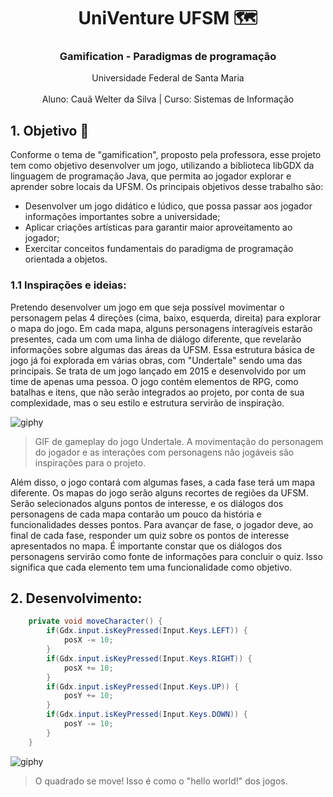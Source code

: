 <div align="center">
  <h1 align="center">UniVenture UFSM 🗺️</h1> 
  <h3 align="center">Gamification - Paradigmas de programação</h3>
  <p align="center">Universidade Federal de Santa Maria<br><br>Aluno: Cauã Welter da Silva | Curso: Sistemas de Informação</p>
</div>

## 1. Objetivo 🎯 

Conforme o tema de "gamification", proposto pela professora, esse projeto tem como objetivo
desenvolver um jogo, utilizando a biblioteca libGDX da linguagem de programação Java,
que permita ao jogador explorar e aprender sobre locais da UFSM. Os principais objetivos desse trabalho são:
- Desenvolver um jogo didático e lúdico, que possa passar aos jogador informações importantes sobre a universidade;
- Aplicar criações artísticas para garantir maior aproveitamento ao jogador;
- Exercitar conceitos fundamentais do paradigma de programação orientada a objetos.

### 1.1 Inspirações e ideias: 

Pretendo desenvolver um jogo em que seja possível movimentar o personagem pelas 4
direções (cima, baixo, esquerda, direita) para explorar o mapa do jogo. Em cada mapa,
alguns personagens interagíveis estarão presentes, cada um com uma linha de diálogo
diferente, que revelarão informações sobre algumas das áreas da UFSM. Essa estrutura
básica de jogo já foi explorada em várias obras, com "Undertale" sendo uma das principais.
Se trata de um jogo lançado em 2015 e desenvolvido por um time de apenas uma pessoa.
O jogo contém elementos de RPG, como batalhas e itens, que não serão integrados ao projeto,
por conta de sua complexidade, mas o seu estilo e estrutura servirão de inspiração.

![giphy](https://media1.tenor.com/m/pylTHrd5YoAAAAAd/undertale-video.gif)
> GIF de gameplay do jogo Undertale. A movimentação do personagem do jogador e as interações com personagens não
> jogáveis são inspirações para o projeto.

Além disso, o jogo contará com algumas fases, a cada fase terá um mapa diferente. 
Os mapas do jogo serão alguns recortes de regiões da UFSM. Serão selecionados
alguns pontos de interesse, e os diálogos dos personagens de cada mapa contarão um pouco da história 
e funcionalidades desses pontos. Para avançar de fase, o jogador deve, ao final
de cada fase, responder um quiz sobre os pontos de interesse apresentados no mapa. É
importante constar que os diálogos dos personagens servirão como fonte de informações
para concluir o quiz. Isso significa que cada elemento tem uma funcionalidade como objetivo.

## 2. Desenvolvimento:

```java
    private void moveCharacter() {
        if(Gdx.input.isKeyPressed(Input.Keys.LEFT)) {
            posX -= 10;
        }
        if(Gdx.input.isKeyPressed(Input.Keys.RIGHT)) {
            posX += 10;
        }
        if(Gdx.input.isKeyPressed(Input.Keys.UP)) {
            posY += 10;
        }
        if(Gdx.input.isKeyPressed(Input.Keys.DOWN)) {
            posY -= 10;
        }
    }
```
![giphy](https://github.com/user-attachments/assets/0a305b17-7b81-4186-9a5a-a3bf2dc9437a)
> O quadrado se move! Isso é como o "hello world!" dos jogos. 

